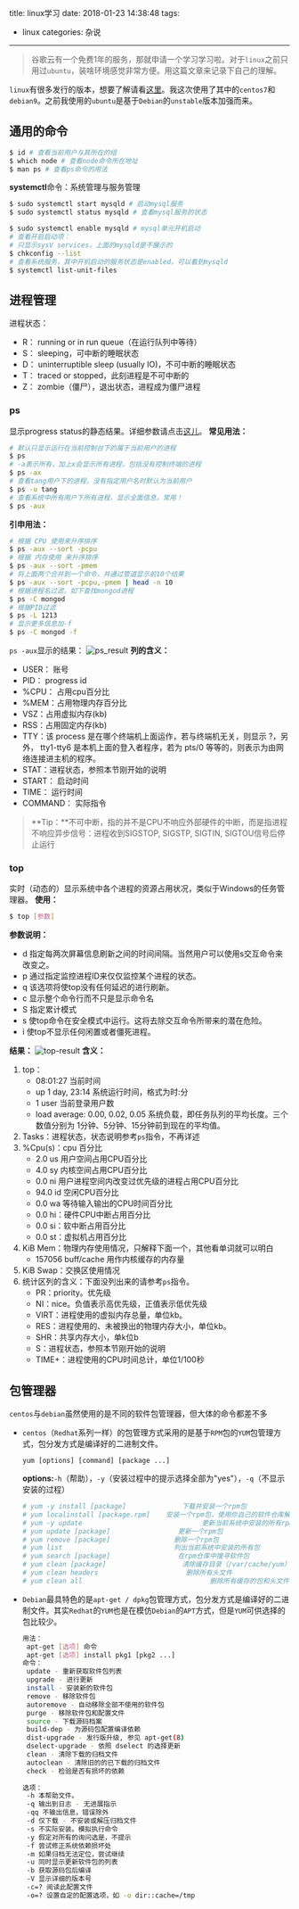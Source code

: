 title: linux学习
date: 2018-01-23 14:38:48
tags: 
- linux
categories: 杂说
---
>谷歌云有一个免费1年的服务，那就申请一个学习学习啦。对于`linux`之前只用过`ubuntu`，装啥环境感觉非常方便。用这篇文章来记录下自己的理解。

`linux`有很多发行的版本，想要了解请看[这里](http://blog.sciencenet.cn/blog-3373182-1089895.html)。我这次使用了其中的`centos7`和`debian9`。之前我使用的`ubuntu`是基于`Debian`的`unstable`版本加强而来。

## 通用的命令
``` bash
$ id # 查看当前用户与其所在的组
$ which node # 查看node命令所在地址
$ man ps # 查看ps命令的用法
```
**systemctl**命令：系统管理与服务管理
``` bash
$ sudo systemctl start mysqld # 启动mysql服务
$ sudo systemctl status mysqld # 查看mysql服务的状态

$ sudo systemctl enable mysqld # mysql单元开机启动
# 查看开启启动项：
# 只显示sysV services，上面的mysqld是不展示的
$ chkconfig --list
# 查看系统服务，其中开机启动的服务状态是enabled，可以看到mysqld
$ systemctl list-unit-files
```
<!-- more -->
## 进程管理
进程状态：
- R： running or in run queue（在运行队列中等待）
- S： sleeping，可中断的睡眠状态
- D： uninterruptible sleep (usually IO)，不可中断的睡眠状态
- T： traced or stopped，此刻进程是不可中断的
- Z： zombie（僵尸），退出状态，进程成为僵尸进程

### ps
显示progress status的静态结果。详细参数请点击[这儿](http://man.linuxde.net/ps)。
**常见用法：**
``` bash
# 默认只显示运行在当前控制台下的属于当前用户的进程
$ ps
# -a表示所有，加上x会显示所有进程，包括没有控制终端的进程
$ ps -ax
# 查看tang用户下的进程，没有指定用户名时默认为当前用户
$ ps -u tang
# 查看系统中所有用户下所有进程，显示全面信息，常用！
$ ps -aux
```
**引申用法：**
``` bash
# 根据 CPU 使用来升序排序
$ ps -aux --sort -pcpu
# 根据 内存使用 来升序排序
$ ps -aux --sort -pmem
# 将上面两个合并到一个命令，并通过管道显示前10个结果
$ ps -aux --sort -pcpu,-pmem | head -n 10
# 根据进程名过滤，如下查找mongod进程
$ ps -C mongod
# 根据PID过滤
$ ps -L 1213
# 显示更多信息加-f
$ ps -C mongod -f
```
`ps -aux`显示的结果：
![ps_result](https://tang-blog-1257996120.cos-website.ap-chengdu.myqcloud.com/linux_ps_result.png)
**列的含义：**
- USER： 账号
- PID： progress id
- %CPU： 占用cpu百分比
- %MEM：占用物理内存百分比
- VSZ：占用虚拟内存(kb)
- RSS：占用固定内存(kb) 
- TTY：该 process 是在哪个终端机上面运作，若与终端机无关，则显示 ?，另外， tty1-tty6 是本机上面的登入者程序，若为 pts/0 等等的，则表示为由网络连接进主机的程序。
- STAT：进程状态，参照本节刚开始的说明
- START： 启动时间
- TIME： 运行时间
- COMMAND： 实际指令  

>**Tip：**不可中断，指的并不是CPU不响应外部硬件的中断，而是指进程不响应异步信号：进程收到SIGSTOP, SIGSTP, SIGTIN, SIGTOU信号后停止运行

### top
实时（动态的）显示系统中各个进程的资源占用状况，类似于Windows的任务管理器。
**使用：**
``` bash
$ top [参数]
```
**参数说明：**
- d 指定每两次屏幕信息刷新之间的时间间隔。当然用户可以使用s交互命令来改变之。
- p 通过指定监控进程ID来仅仅监控某个进程的状态。
- q 该选项将使top没有任何延迟的进行刷新。
- c 显示整个命令行而不只是显示命令名
- S 指定累计模式
- s 使top命令在安全模式中运行。这将去除交互命令所带来的潜在危险。
- i 使top不显示任何闲置或者僵死进程。

**结果：**
![top-result](https://tang-blog-1257996120.cos-website.ap-chengdu.myqcloud.com/linux-top-result.png)
**含义：**
1. top：
    - 08:01:27 当前时间
    - up 1 day, 23:14 系统运行时间，格式为时:分
    - 1 user 当前登录用户数
    - load average: 0.00, 0.02, 0.05 系统负载，即任务队列的平均长度。三个数值分别为 1分钟、5分钟、15分钟前到现在的平均值。
2. Tasks：进程状态，状态说明参考`ps`指令，不再详述
3. %Cpu(s)：cpu 百分比
    - 2.0 us 用户空间占用CPU百分比
    - 4.0 sy 内核空间占用CPU百分比
    - 0.0 ni 用户进程空间内改变过优先级的进程占用CPU百分比
    - 94.0 id 空闲CPU百分比
    - 0.0 wa 等待输入输出的CPU时间百分比
    - 0.0 hi：硬件CPU中断占用百分比
    - 0.0 si：软中断占用百分比
    - 0.0 st：虚拟机占用百分比
4. KiB Mem：物理内存使用情况，只解释下面一个，其他看单词就可以明白
    - 157056 buff/cache 用作内核缓存的内存量
5. KiB Swap：交换区使用情况
6. 统计区列的含义：下面没列出来的请参考`ps`指令。
    - PR：priority。优先级
    - NI：nice。负值表示高优先级，正值表示低优先级
    - VIRT：进程使用的虚拟内存总量，单位kb。
    - RES：进程使用的、未被换出的物理内存大小，单位kb。
    - SHR：共享内存大小，单k位b
    - S：进程状态，参照本节刚开始的说明
    - TIME+：进程使用的CPU时间总计，单位1/100秒
    
## 包管理器
`centos`与`debian`虽然使用的是不同的软件包管理器，但大体的命令都差不多
- `centos`（`Redhat`系列一样）的包管理方式采用的是基于`RPM`包的`YUM`包管理方式，包分发方式是编译好的二进制文件。
    ```
    yum [options] [command] [package ...]
    ```
    **options:**`-h`（帮助），`-y`（安装过程中的提示选择全部为"yes"），`-q`（不显示安装的过程）

    ``` bash
    # yum -y install [package]              下载并安装一个rpm包
    # yum localinstall [package.rpm]    安装一个rpm包，使用你自己的软件仓库解决所有依赖关系
    # yum -y update                              更新当前系统中安装的所有rpm包
    # yum update [package]                 更新一个rpm包
    # yum remove [package]                删除一个rpm包
    # yum list                            列出当前系统中安装的所有包
    # yum search [package]                 在rpm仓库中搜寻软件包
    # yum clean [package]                   清除缓存目录（/var/cache/yum）下的软件包
    # yum clean headers                      删除所有头文件
    # yum clean all                                删除所有缓存的包和头文件
    ```
- `Debian`最具特色的是`apt-get / dpkg`包管理方式，包分发方式是编译好的二进制文件。其实`Redhat`的`YUM`也是在模仿`Debian`的`APT`方式，但是`YUM`可供选择的包比较少。
    ``` bash
    用法：
     apt-get [选项] 命令  
     apt-get [选项] install pkg1 [pkg2 ...]  
    命令：  
     update - 重新获取软件包列表  
     upgrade - 进行更新  
     install - 安装新的软件包  
     remove - 移除软件包  
     autoremove - 自动移除全部不使用的软件包  
     purge - 移除软件包和配置文件  
     source - 下载源码档案  
     build-dep - 为源码包配置编译依赖  
     dist-upgrade - 发行版升级, 参见 apt-get(8)  
     dselect-upgrade - 依照 dselect 的选择更新  
     clean - 清除下载的归档文件  
     autoclean - 清除旧的的已下载的归档文件  
     check - 检验是否有损坏的依赖  
      
    选项：  
     -h 本帮助文件。  
     -q 输出到日志 - 无进展指示  
     -qq 不输出信息，错误除外  
     -d 仅下载 - 不安装或解压归档文件  
     -s 不实际安装。模拟执行命令  
     -y 假定对所有的询问选是，不提示  
     -f 尝试修正系统依赖损坏处  
     -m 如果归档无法定位，尝试继续  
     -u 同时显示更新软件包的列表  
     -b 获取源码包后编译  
     -V 显示详细的版本号  
     -c=? 阅读此配置文件  
     -o=? 设置自定的配置选项，如 -o dir::cache=/tmp 
    ```
